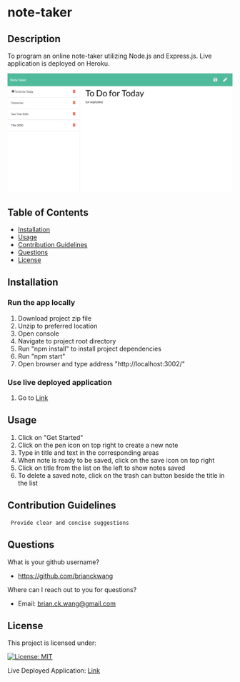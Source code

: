 # note-taker
## Description
To program an online note-taker utilizing Node.js and Express.js.
Live application is deployed on Heroku.

![main pic](https://github.com/BrianCKWang/note-taker/blob/main/src/img/main-01.png)

## Table of Contents
* [Installation](#installation)
* [Usage](#usage)
* [Contribution Guidelines](#contribution-guidelines)
* [Questions](#questions)
* [License](#license)


  
## Installation
  
### Run the app locally
  1. Download project zip file
  1. Unzip to preferred location
  1. Open console
  1. Navigate to project root directory
  1. Run "npm install" to install project dependencies
  1. Run "npm start"
  1. Open browser and type address "http://localhost:3002/"

### Use live deployed application
  1. Go to [Link](https://brianckwang-note-taker.herokuapp.com/)
  
## Usage 

  1. Click on "Get Started"
  1. Click on the pen icon on top right to create a new note
  1. Type in title and text in the corresponding areas
  1. When note is ready to be saved, click on the save icon on top right
  1. Click on title from the list on the left to show notes saved
  1. To delete a saved note, click on the trash can button beside the title in the list
  

## Contribution Guidelines

     Provide clear and concise suggestions
  
  

## Questions
What is your github username? 

  * https://github.com/brianckwang

Where can I reach out to you for questions? 

  * Email: brian.ck.wang@gmail.com

## License
This project is licensed under:

[![License: MIT](https://img.shields.io/badge/License-MIT-yellow.svg)](https://opensource.org/licenses/MIT)

Live Deployed Application: [Link](https://brianckwang-note-taker.herokuapp.com/)
